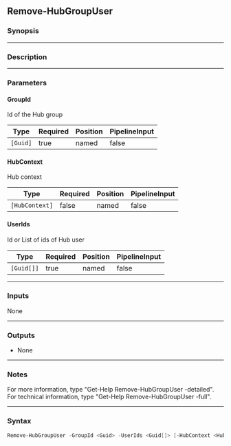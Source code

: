Remove-HubGroupUser
-------------------

### Synopsis

---

### Description

---

### Parameters
#### **GroupId**
Id of the Hub group

|Type    |Required|Position|PipelineInput|
|--------|--------|--------|-------------|
|`[Guid]`|true    |named   |false        |

#### **HubContext**
Hub context

|Type          |Required|Position|PipelineInput|
|--------------|--------|--------|-------------|
|`[HubContext]`|false   |named   |false        |

#### **UserIds**
Id or List of ids of Hub user

|Type      |Required|Position|PipelineInput|
|----------|--------|--------|-------------|
|`[Guid[]]`|true    |named   |false        |

---

### Inputs
None

---

### Outputs
* None

---

### Notes
For more information, type "Get-Help Remove-HubGroupUser -detailed". For technical information, type "Get-Help Remove-HubGroupUser -full".

---

### Syntax
```PowerShell
Remove-HubGroupUser -GroupId <Guid> -UserIds <Guid[]> [-HubContext <HubContext>] [<CommonParameters>]
```
